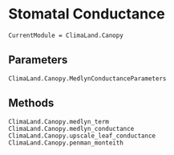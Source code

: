 # Stomatal Conductance

```@meta
CurrentModule = ClimaLand.Canopy
```

## Parameters

```@docs
ClimaLand.Canopy.MedlynConductanceParameters
```

## Methods

```@docs
ClimaLand.Canopy.medlyn_term
ClimaLand.Canopy.medlyn_conductance
ClimaLand.Canopy.upscale_leaf_conductance
ClimaLand.Canopy.penman_monteith
```